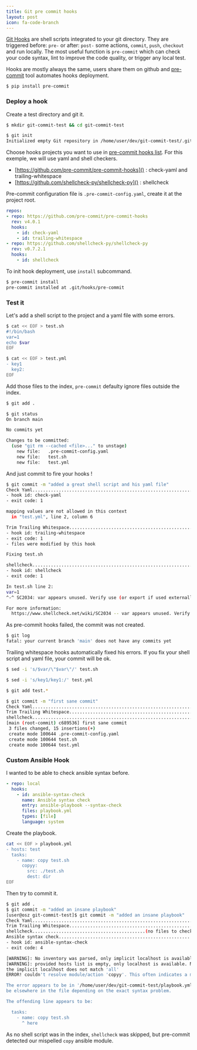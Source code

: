 ```yaml
---
title: Git pre commit hooks
layout: post
icon: fa-code-branch
---
```


[Git Hooks](https://git-scm.com/book/en/v2/Customizing-Git-Git-Hooks) are shell scripts integrated to your git directory. They are triggered before: ``pre-`` or after: ``post-`` some actions, ``commit``, ``push``, ``checkout`` and run locally. The most useful function is ``pre-commit`` which can check your code syntax, lint to improve the code quality, or trigger any local test.

Hooks are mostly always the same, users share them on github and [pre-commit](https://pre-commit.com/hooks.html) tool automates hooks deployment.

```bash
$ pip install pre-commit
```

### Deploy a hook

Create a test directory and git it.
```bash
$ mkdir git-commit-test && cd git-commit-test

$ git init
Initialized empty Git repository in /home/user/dev/git-commit-test/.git/
```

Choose hooks projects you want to use in [pre-commit hooks list](https://pre-commit.com/hooks.html).
For this exemple, we will use yaml and shell checkers.
- [https://github.com/pre-commit/pre-commit-hooks]() : check-yaml and trailing-whitespace
- [https://github.com/shellcheck-py/shellcheck-py]() : shellcheck

Pre-commit configuration file is ``.pre-commit-config.yaml``, create it at the project root.
```yaml
repos:
- repo: https://github.com/pre-commit/pre-commit-hooks
  rev: v4.0.1
  hooks:
    - id: check-yaml
    - id: trailing-whitespace
- repo: https://github.com/shellcheck-py/shellcheck-py
  rev: v0.7.2.1
  hooks:
    - id: shellcheck
```

To init hook deployment, use ``install`` subcommand.

```bash
$ pre-commit install
pre-commit installed at .git/hooks/pre-commit
```

### Test it

Let's add a shell script to the project and a yaml file with some errors.

```bash
$ cat << EOF > test.sh
#!/bin/bash
var=1
echo $var
EOF

$ cat << EOF > test.yml
- key1
  key2:
EOF
```

Add those files to the index, ``pre-commit`` defaulty ignore files outside the index.

```bash
$ git add .

$ git status
On branch main

No commits yet

Changes to be committed:
  (use "git rm --cached <file>..." to unstage)
	new file:   .pre-commit-config.yaml
	new file:   test.sh
	new file:   test.yml
```

And just commit to fire your hooks !

```bash
$ git commit -m "added a great shell script and his yaml file"
Check Yaml...............................................................Failed
- hook id: check-yaml
- exit code: 1

mapping values are not allowed in this context
  in "test.yml", line 2, column 6

Trim Trailing Whitespace.................................................Failed
- hook id: trailing-whitespace
- exit code: 1
- files were modified by this hook

Fixing test.sh

shellcheck...............................................................Failed
- hook id: shellcheck
- exit code: 1

In test.sh line 2:
var=1
^-^ SC2034: var appears unused. Verify use (or export if used externally).

For more information:
  https://www.shellcheck.net/wiki/SC2034 -- var appears unused. Verify use (o...
```

As pre-commit hooks failed, the commit was not created.
```bash
$ git log
fatal: your current branch 'main' does not have any commits yet
```

Trailing whitespace hooks automatically fixed his errors.
If you fix your shell script and yaml file, your commit will be ok.


```bash
$ sed -i 's/$var/\"$var\"/' test.sh

$ sed -i 's/key1/key1:/' test.yml

$ git add test.*

$ git commit -m "first sane commit"
Check Yaml...............................................................Passed
Trim Trailing Whitespace.................................................Passed
shellcheck...............................................................Passed
[main (root-commit) c689536] first sane commit
 3 files changed, 15 insertions(+)
 create mode 100644 .pre-commit-config.yaml
 create mode 100644 test.sh
 create mode 100644 test.yml
```

### Custom Ansible Hook

I wanted to be able to check ansible syntax before.

```yaml
- repo: local
  hooks:
    - id: ansible-syntax-check
      name: Ansible syntax check
      entry: ansible-playbook --syntax-check
      files: playbook.yml
      types: [file]
      language: system
```
Create the playbook.
```bash
cat << EOF > playbook.yml
- hosts: test
  tasks:
    - name: copy test.sh
      copyy:
        src: ./test.sh
        dest: dir
EOF
```
Then try to commit it.
```bash
$ git add .
$ git commit -m "added an insane playbook"
[user@osz git-commit-test]$ git commit -m "added an insane playbook"
Check Yaml...............................................................Passed
Trim Trailing Whitespace.................................................Passed
shellcheck...........................................(no files to check)Skipped
Ansible syntax check.....................................................Failed
- hook id: ansible-syntax-check
- exit code: 4

[WARNING]: No inventory was parsed, only implicit localhost is available
[WARNING]: provided hosts list is empty, only localhost is available. Note that
the implicit localhost does not match 'all'
ERROR! couldn't resolve module/action 'copyy'. This often indicates a misspelling, missing collection, or incorrect module path.

The error appears to be in '/home/user/dev/git-commit-test/playbook.yml': line 3, column 7, but may
be elsewhere in the file depending on the exact syntax problem.

The offending line appears to be:

  tasks:
    - name: copy test.sh
      ^ here
```

As no shell script was in the index, ``shellcheck`` was skipped, but pre-commit detected our mispelled ``copy`` ansible module.

